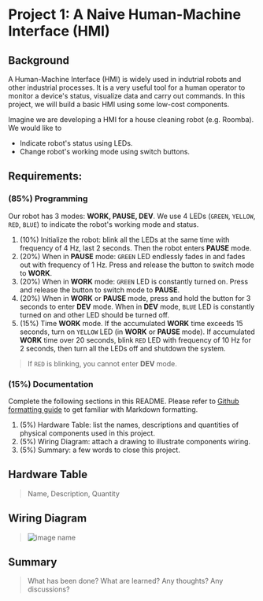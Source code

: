 # Project 1: A Naive Human-Machine Interface (HMI)

## Background
A Human-Machine Interface (HMI) is widely used in indutrial robots and other industrial processes. It is a very useful tool for a human operator to monitor a device's status, visualize data and carry out commands. In this project, we will build a basic HMI using some low-cost components.

Imagine we are developing a HMI for a house cleaning robot (e.g. Roomba). We would like to 
- Indicate robot's status using LEDs.
- Change robot's working mode using switch buttons.

## Requirements:

### (85%) Programming
Our robot has 3 modes: **WORK, PAUSE, DEV**. We use 4 LEDs (`GREEN`, `YELLOW`, `RED`, `BLUE`) to indicate the robot's working mode and status. 
1. (10%) Initialize the robot: blink all the LEDs at the same time with frequency of 4 Hz, last 2 seconds. Then the robot enters **PAUSE** mode.
2. (20%) When in **PAUSE** mode: `GREEN` LED endlessly fades in and fades out with frequency of 1 Hz. Press and release the button to switch mode to **WORK**.
3. (20%) When in **WORK** mode: `GREEN` LED is constantly turned on. Press and release the button to switch mode to **PAUSE**.
4. (20%) When in **WORK** or **PAUSE** mode, press and hold the button for 3 seconds to enter **DEV** mode. When in **DEV** mode, `BLUE` LED is constantly turned on and other LED should be turned off. 
5. (15%) Time **WORK** mode. If the accumulated **WORK** time exceeds 15 seconds, turn on `YELLOW` LED (in **WORK** or **PAUSE** mode). If accumulated **WORK** time over 20 seconds, blink `RED` LED with frequency of 10 Hz for 2 seconds, then turn all the LEDs off and shutdown the system. 
> If `RED` is blinking, you cannot enter **DEV** mode.

### (15%) Documentation
Complete the following sections in this README. Please refer to [Github formatting guide](https://docs.github.com/en/get-started/writing-on-github) to get familiar with Markdown formatting.
1. (5%) Hardware Table: list the names, descriptions and quantities of physical components used in this project.
2. (5%) Wiring Diagram: attach a drawing to illustrate components wiring.
3. (5%) Summary: a few words to close this project.

## Hardware Table
> Name, Description, Quantity

## Wiring Diagram
> ![image name](link)

## Summary
> What has been done? What are learned? Any thoughts? Any discussions?
